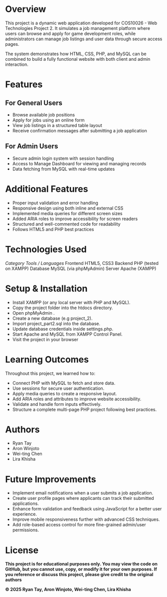# Overview
This project is a dynamic web application developed for COS10026 - Web Technologies Project 2.
It simulates a job management platform where users can browse and apply for game development roles, while administrators can manage job listings and user data through secure access pages.

The system demonstrates how HTML, CSS, PHP, and MySQL can be combined to build a fully functional website with both client and admin interaction.


# Features

## For General Users
- Browse available job positions
- Apply for jobs using an online form
- View job listings in a structured table layout
- Receive confirmation messages after submitting a job application

## For Admin Users
- Secure admin login system with session handling
- Access to Manage Dashboard for viewing and managing records
- Data fetching from MySQL with real-time updates

# Additional Features
- Proper input validation and error handling
- Responsive design using both inline and external CSS
- Implemented media queries for different screen sizes
- Added ARIA roles to improve accessibility for screen readers
- Structured and well-commented code for readability
- Follows HTML5 and PHP best practices


# Technologies Used
*Category*	*Tools / Languages*
Frontend	HTML5, CSS3
Backend	    PHP (tested on XAMPP)
Database	MySQL (via phpMyAdmin)
Server	    Apache (XAMPP)


# Setup & Installation
- Install XAMPP (or any local server with PHP and MySQL).
- Copy the project folder into the htdocs directory.
- Open phpMyAdmin .
- Create a new database (e.g project_2).
- Import project_part2.sql into the database.
- Update database credentials inside settings.php.
- Start Apache and MySQL from XAMPP Control Panel.
- Visit the project in your browser


# Learning Outcomes
Throughout this project, we learned how to:
- Connect PHP with MySQL to fetch and store data.
- Use sessions for secure user authentication.
- Apply media queries to create a responsive layout.
- Add ARIA roles and attributes to improve website accessibility.
- Validate and handle form inputs effectively.
- Structure a complete multi-page PHP project following best practices.


# Authors
- Ryan Tay
- Aron Winjoto
- Wei-ting Chen
- Lira Khisha


# Future Improvements
- Implement email notifications when a user submits a job application.
- Create user profile pages where applicants can track their submitted applications.
- Enhance form validation and feedback using JavaScript for a better user experience.
- Improve mobile responsiveness further with advanced CSS techniques.
- Add role-based access control for more fine-grained admin/user permissions.


# License
**This project is for educational purposes only. You may view the code on GitHub, but you cannot use, copy, or modify it for your own purposes. If you reference or discuss this project, please give credit to the original authors**

**© 2025 Ryan Tay, Aron Winjoto, Wei-ting Chen, Lira Khisha**